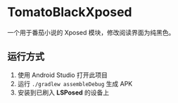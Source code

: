 # TomatoBlackXposed
一个用于番茄小说的 Xposed 模块，修改阅读界面为纯黑色。

## 运行方式
1. 使用 Android Studio 打开此项目
2. 运行 `./gradlew assembleDebug` 生成 APK
3. 安装到已刷入 **LSPosed** 的设备上
